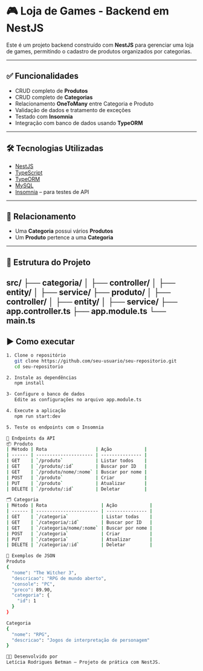 # 🎮 Loja de Games - Backend em NestJS

Este é um projeto backend construído com **NestJS** para gerenciar uma loja de games, permitindo o cadastro de produtos organizados por categorias.

---

## ✅ Funcionalidades

- CRUD completo de **Produtos**
- CRUD completo de **Categorias**
- Relacionamento **OneToMany** entre Categoria e Produto
- Validação de dados e tratamento de exceções
- Testado com **Insomnia**
- Integração com banco de dados usando **TypeORM**

---

## 🛠️ Tecnologias Utilizadas

- [NestJS](https://nestjs.com/)
- [TypeScript](https://www.typescriptlang.org/)
- [TypeORM](https://typeorm.io/)
- [MySQL](https://www.mysql.com/)
- [Insomnia](https://insomnia.rest/) – para testes de API

---

## 🔗 Relacionamento

- Uma **Categoria** possui vários **Produtos**
- Um **Produto** pertence a uma **Categoria**

---

## 📁 Estrutura do Projeto

src/
├── categoria/
│ ├── controller/
│ ├── entity/
│ ├── service/
├── produto/
│ ├── controller/
│ ├── entity/
│ ├── service/
├── app.controller.ts
├── app.module.ts
└── main.ts
---

## ▶️ Como executar
```bash
1. Clone o repositório
   git clone https://github.com/seu-usuario/seu-repositorio.git
   cd seu-repositorio

2. Instale as dependências
   npm install

3- Configure o banco de dados
   Edite as configurações no arquivo app.module.ts

4. Execute a aplicação
   npm run start:dev

5. Teste os endpoints com o Insomnia

🔌 Endpoints da API
📦 Produto
| Método | Rota                  | Ação            |
| ------ | --------------------- | --------------- |
| GET    | `/produto`            | Listar todos    |
| GET    | `/produto/:id`        | Buscar por ID   |
| GET    | `/produto/nome/:nome` | Buscar por nome |
| POST   | `/produto`            | Criar           |
| PUT    | `/produto`            | Atualizar       |
| DELETE | `/produto/:id`        | Deletar         |

🗂 Categoria
| Método | Rota                    | Ação            |
| ------ | ----------------------- | --------------- |
| GET    | `/categoria`            | Listar todas    |
| GET    | `/categoria/:id`        | Buscar por ID   |
| GET    | `/categoria/nome/:nome` | Buscar por nome |
| POST   | `/categoria`            | Criar           |
| PUT    | `/categoria`            | Atualizar       |
| DELETE | `/categoria/:id`        | Deletar         |

🧪 Exemplos de JSON
Produto
{
  "nome": "The Witcher 3",
  "descricao": "RPG de mundo aberto",
  "console": "PC",
  "preco": 89.90,
  "categoria": {
    "id": 1
  }
}

Categoria
{
  "nome": "RPG",
  "descricao": "Jogos de interpretação de personagem"
}

👩‍💻 Desenvolvido por
Letícia Rodrigues Betman – Projeto de prática com NestJS.
